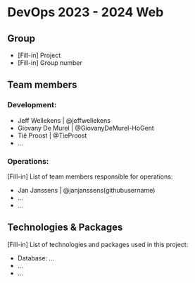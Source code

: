# DevOps 2023 - 2024 Web

## Group

- [Fill-in] Project
- [Fill-in] Group number

## Team members

### Development:

- Jeff Wellekens | @jeffwellekens
- Giovany De Murel | @GiovanyDeMurel-HoGent
- Tiê Proost | @TieProost
- ...

### Operations:

[Fill-in] List of team members responsible for operations:

- Jan Janssens | @janjanssens(githubusername)
- ...
- ...

## Technologies & Packages

[Fill-in] List of technologies and packages used in this project:

- Database: ...
- ...
- ...
